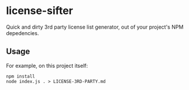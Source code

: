 # license-sifter

Quick and dirty 3rd party license list generator, out of your project's NPM depedencies.

## Usage

For example, on this project itself:

```
npm install
node index.js . > LICENSE-3RD-PARTY.md
```